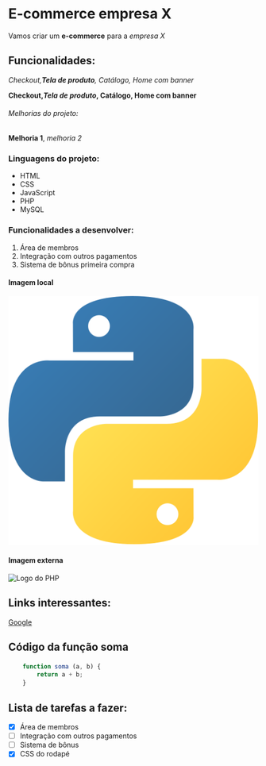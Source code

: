 # E-commerce empresa X

Vamos criar um **e-commerce** para a *empresa X*

## Funcionalidades:

_Checkout,**Tela de produto**, Catálogo, Home com banner_

**Checkout,_Tela de produto_, Catálogo, Home com banner**


###### Melhorias do projeto:

__Melhoria 1__, _melhoria 2_

### Linguagens do projeto:

* HTML
* CSS
* JavaScript
* PHP
* MySQL

### Funcionalidades a desenvolver:

1. Área de membros
2. Integração com outros pagamentos
3. Sistema de bônus primeira compra


#### Imagem local  

![Logo do Python](img/python.png)


#### Imagem externa

![Logo do PHP](https://www.php.net/images/logos/new-php-logo.svg)


## Links interessantes:

[Google](https://www.google.com)

## Código da função soma

```javascript
    function soma (a, b) {
        return a + b;
    }
```

## Lista de tarefas a fazer:

- [x] Área de membros
- [ ] Integração com outros pagamentos
- [ ] Sistema de bônus
- [x] CSS do rodapé

